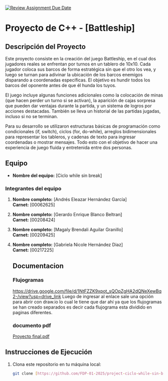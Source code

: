 [![Review Assignment Due Date](https://classroom.github.com/assets/deadline-readme-button-22041afd0340ce965d47ae6ef1cefeee28c7c493a6346c4f15d667ab976d596c.svg)](https://classroom.github.com/a/mi1WNrHU)
# Proyecto de C++ - [Battleship]

## Descripción del Proyecto

Este proyecto consiste en la creación del juego Battleship, en el cual dos jugadores reales se enfrentan por turnos en un tablero de 10x10. Cada jugador coloca sus barcos de forma estratégica sin que el otro los vea, y luego se turnan para adivinar la ubicación de los barcos enemigos disparando a coordenadas específicas. El objetivo es hundir todos los barcos del oponente antes de que él hunda los tuyos.

El juego incluye algunas funciones adicionales como la colocación de minas (que hacen perder un turno si se activan), la aparición de cajas sorpresa que pueden dar ventajas durante la partida, y un sistema de logros por acciones destacadas. También se lleva un historial de las partidas jugadas, incluso si no se terminan.

Para su desarrollo se utilizaron estructuras básicas de programación como condicionales (if, switch), ciclos (for, do-while), arreglos bidimensionales para representar los tableros, y cadenas de texto para ingresar coordenadas o mostrar mensajes. Todo esto con el objetivo de hacer una experiencia de juego fluida y entretenida entre dos personas.

## Equipo

- **Nombre del equipo:** [Ciclo while sin break]

### Integrantes del equipo

1. **Nombre completo:** [Andrés Eleazar Hernández García]  
   **Carnet:** [00062625]

2. **Nombre completo:** [Gerardo Enrique Blanco Beltran]  
   **Carnet:** [00208424]

3. **Nombre completo:** [Magaly Brendali Aguilar Granillo]  
   **Carnet:** [00209425]

4. **Nombre completo:** [Gabriela Nicole Hernández Diaz]  
   **Carnet:** [00217225]


   ## Documentacion
   ### Flujogramas
   https://drive.google.com/file/d/1NtFZZK9xpot_sQOpZgHA2dQNeXewBq2-/view?usp=drive_link
   Luego de ingresar al enlace sale una opción para abrir con draw.io lo cual le tiene que dar ahí ya que los
    flujogramas se han creado separados es decir cada flujograma esta dividido en paginas diferentes.
   
   ### documento pdf
   [Proyecto final.pdf](https://github.com/user-attachments/files/21114219/Proyecto.final.pdf)



## Instrucciones de Ejecución

1. Clona este repositorio en tu máquina local:
   ```bash
   git clone [https://github.com/FDP-01-2025/project-ciclo-while-sin-break.git]
